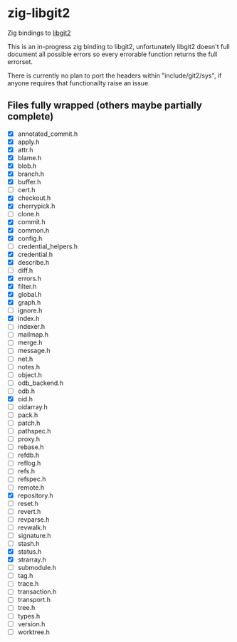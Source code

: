 # zig-libgit2

Zig bindings to [libgit2](https://github.com/libgit2/libgit2)

This is an in-progress zig binding to libgit2, unfortunately libgit2 doesn't full document all possible errors so every errorable function returns the full errorset.

There is currently no plan to port the headers within "include/git2/sys", if anyone requires that functionailty raise an issue.

## Files fully wrapped (others maybe partially complete)

- [X] annotated_commit.h
- [X] apply.h
- [X] attr.h
- [X] blame.h
- [X] blob.h
- [X] branch.h
- [X] buffer.h
- [ ] cert.h
- [X] checkout.h
- [X] cherrypick.h
- [ ] clone.h
- [X] commit.h
- [X] common.h
- [X] config.h
- [ ] credential_helpers.h
- [X] credential.h
- [X] describe.h
- [ ] diff.h
- [X] errors.h
- [X] filter.h
- [X] global.h
- [X] graph.h
- [ ] ignore.h
- [X] index.h
- [ ] indexer.h
- [ ] mailmap.h
- [ ] merge.h
- [ ] message.h
- [ ] net.h
- [ ] notes.h
- [ ] object.h
- [ ] odb_backend.h
- [ ] odb.h
- [X] oid.h
- [ ] oidarray.h
- [ ] pack.h
- [ ] patch.h
- [ ] pathspec.h
- [ ] proxy.h
- [ ] rebase.h
- [ ] refdb.h
- [ ] reflog.h
- [ ] refs.h
- [ ] refspec.h
- [ ] remote.h
- [X] repository.h
- [ ] reset.h
- [ ] revert.h
- [ ] revparse.h
- [ ] revwalk.h
- [ ] signature.h
- [ ] stash.h
- [X] status.h
- [X] strarray.h
- [ ] submodule.h
- [ ] tag.h
- [ ] trace.h
- [ ] transaction.h
- [ ] transport.h
- [ ] tree.h
- [ ] types.h
- [ ] version.h
- [ ] worktree.h
